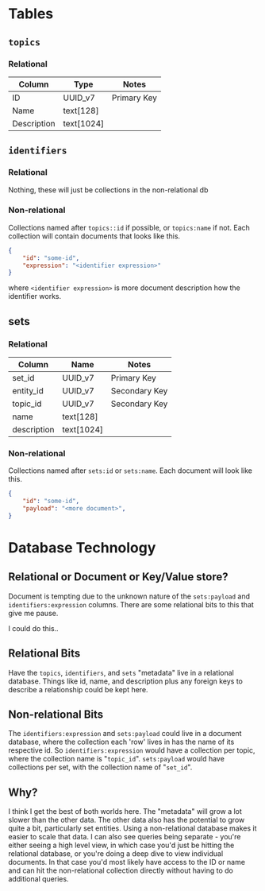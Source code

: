 # Tables
## `topics`

### Relational

| Column      | Type         | Notes       |
| ----------- | ------------ | ----------- |
| ID          | UUID_v7      | Primary Key |
| Name        | text\[128\]  |             |
| Description | text\[1024\] |             |
## `identifiers`

### Relational
Nothing, these will just be collections in the non-relational db
### Non-relational
Collections named after `topics::id` if possible, or `topics:name` if not. Each collection will contain documents that looks like this.
```json
{
	"id": "some-id",
	"expression": "<identifier expression>"
}
```
where `<identifier expression>` is more document description how the identifier works.
## sets

### Relational

| Column      | Name         | Notes         |
| ----------- | ------------ | ------------- |
| set_id      | UUID_v7      | Primary Key   |
| entity_id   | UUID_v7      | Secondary Key |
| topic_id    | UUID_v7      | Secondary Key |
| name        | text\[128\]  |               |
| description | text\[1024\] |               |
### Non-relational
Collections named after `sets:id` or `sets:name`. Each document will look like this.
```json
{
	"id": "some-id",
	"payload": "<more document>",
}
```
# Database Technology
## Relational or Document or Key/Value store?
Document is tempting due to the unknown nature of the `sets:payload` and `identifiers:expression` columns. There are some relational bits to this that give me pause.

I could do this..
## Relational Bits
Have the `topics`, `identifiers`, and `sets` "metadata" live in a relational database. Things like id, name, and description plus any foreign keys to describe a relationship could be kept here.
## Non-relational Bits
The `identifiers:expression` and `sets:payload` could live in a document database, where the collection each 'row' lives in has the name of its respective id.
So `identifiers:expression` would have a collection per topic, where the collection name is "`topic_id`". `sets:payload` would have collections per set, with the collection name of "`set_id`".

## Why?
I think I get the best of both worlds here. The "metadata" will grow a lot slower than the other data. The other data also has the potential to grow quite a bit, particularly set entities. Using a non-relational database makes it easier to scale that data.
I can also see queries being separate - you're either seeing a high level view, in which case you'd just be hitting the relational database, or you're doing a deep dive to view individual documents. In that case you'd most likely have access to the ID or name and can hit the non-relational collection directly without having to do additional queries.